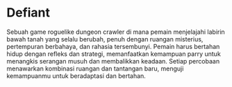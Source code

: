 # Defiant

Sebuah game roguelike dungeon crawler di mana pemain menjelajahi labirin bawah tanah yang selalu berubah, penuh dengan ruangan misterius, pertempuran berbahaya, dan rahasia tersembunyi. Pemain harus bertahan hidup dengan refleks dan strategi, memanfaatkan kemampuan parry untuk menangkis serangan musuh dan membalikkan keadaan. Setiap percobaan menawarkan kombinasi ruangan dan tantangan baru, menguji kemampuanmu untuk beradaptasi dan bertahan.
